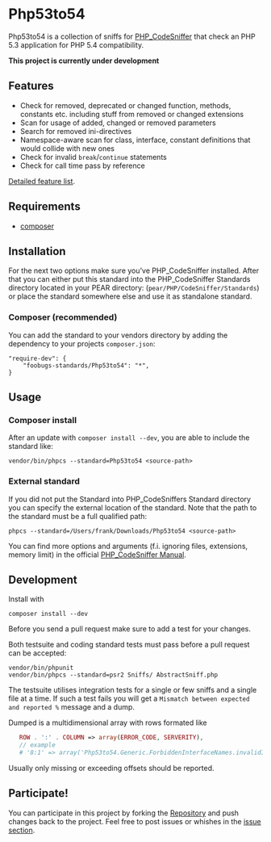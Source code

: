 Php53to54
===============================================================================

Php53to54 is a collection of sniffs for [PHP_CodeSniffer](http://pear.php.net/PHP_CodeSniffer) that check an PHP 5.3 application for PHP 5.4 compatibility.

**This project is currently under development**
 
 Features
--------

* Check for removed, deprecated or changed function, methods, constants etc. including stuff from removed or changed extensions
* Scan for usage of added, changed or removed parameters
* Search for removed ini-directives
* Namespace-aware scan for class, interface, constant definitions that would collide with new ones
* Check for invalid `break`/`continue` statements
* Check for call time pass by reference

[Detailed feature list](FEATURES.md).

Requirements
------------

* [composer](http://getcomposer.org/doc/00-intro.md#installation-nix)

Installation
------------

For the next two options make sure you’ve PHP_CodeSniffer installed. After that you can either put this standard into the PHP_CodeSniffer Standards directory located in your PEAR directory: (`pear/PHP/CodeSniffer/Standards`) or place the standard somewhere else and use it as standalone standard.

### Composer (recommended)

You can add the standard to your vendors directory by adding the dependency to your projects `composer.json`:

    "require-dev": {
        "foobugs-standards/Php53to54": "*",
    }

Usage
-----

### Composer install

After an update with `composer install --dev`, you are able to include the standard like:

    vendor/bin/phpcs --standard=Php53to54 <source-path>

### External standard
    
If you did not put the Standard into PHP_CodeSniffers Standard directory you can specify the external location of the standard. Note that the path to the standard must be a full qualified path:

    phpcs --standard=/Users/frank/Downloads/Php53to54 <source-path>

You can find more options and arguments (f.i. ignoring files, extensions, memory limit) in the official [PHP_CodeSniffer Manual](http://pear.php.net/manual/en/package.php.php-codesniffer.php).

Development
-----------

Install with

    composer install --dev

Before you send a pull request make sure to add a test for your changes.

Both testsuite and coding standard tests must pass before a pull request can be accepted:

    vendor/bin/phpunit
    vendor/bin/phpcs --standard=psr2 Sniffs/ AbstractSniff.php

The testsuite utilises integration tests for a single or few sniffs and a single file at a time.
If such a test fails you will get a `Mismatch between expected and reported %` message and a dump.

Dumped is a multidimensional array with rows formated like
```php
   ROW . ':' . COLUMN => array(ERROR_CODE, SERVERITY),
   // example
   # '8:1' => array('Php53to54.Generic.ForbiddenInterfaceNames.invalidInterfaceName', 5)
```

Usually only missing or exceeding offsets should be reported.

Participate!
------------

You can participate in this project by forking the [Repository](https://github.com/foobugs-standards/Php53to54/) and push changes back to the project. Feel free to post issues or whishes in the [issue section](https://github.com/foobugs-standards/Php53to54/issues).
